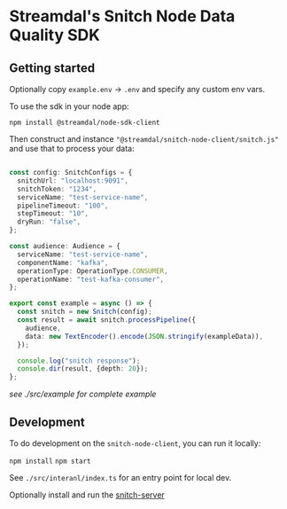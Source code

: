# Streamdal's Snitch Node Data Quality SDK

## Getting started

Optionally copy `example.env` -> `.env` and specify any custom env vars. 

To use the sdk in your node app:

`npm install @streamdal/node-sdk-client`

Then construct and instance `"@streamdal/snitch-node-client/snitch.js"` and use that
to process your data:

```typescript

const config: SnitchConfigs = {
  snitchUrl: "localhost:9091",
  snitchToken: "1234",
  serviceName: "test-service-name",
  pipelineTimeout: "100",
  stepTimeout: "10",
  dryRun: "false",
};

const audience: Audience = {
  serviceName: "test-service-name",
  componentName: "kafka",
  operationType: OperationType.CONSUMER,
  operationName: "test-kafka-consumer",
};

export const example = async () => {
  const snitch = new Snitch(config);
  const result = await snitch.processPipeline({
    audience,
    data: new TextEncoder().encode(JSON.stringify(exampleData)),
  });

  console.log("snitch response");
  console.dir(result, {depth: 20});
};

```
*see ./src/example for complete example*

## Development  

To do development on the `snitch-node-client`, you can run it locally:

`npm install`
`npm start`

See `./src/interanl/index.ts` for an entry point for local dev.

Optionally install and run the [snitch-server](https://github.com/streamdal/snitch-server)

